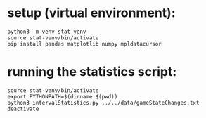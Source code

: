 # setup (virtual environment):

    python3 -m venv stat-venv
    source stat-venv/bin/activate
    pip install pandas matplotlib numpy mpldatacursor

# running the statistics script:

    source stat-venv/bin/activate
    export PYTHONPATH=$(dirname $(pwd))
    python3 intervalStatistics.py ../../data/gameStateChanges.txt
    deactivate
